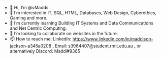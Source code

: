 - 👋 Hi, I’m @vMadds
- 👀 I’m interested in IT, SQL, HTML, Databases, Web Design, Cyberethics, Gaming and more.
- 🌱 I’m currently learning Building IT Systems and Data Communications and Net Centric Computing.
- 💞️ I’m looking to collaborate on websites in the future.
- 📫 How to reach me: LinkedIn: https://www.linkedin.com/in/maddison-jackson-a345a0208 , Email: s3964407@student.rmit.edu.au , or alternatively Discord: Maddi#9365

<!---
vMadds/vMadds is a ✨ special ✨ repository because its `README.md` (this file) appears on your GitHub profile.
You can click the Preview link to take a look at your changes.
--->
